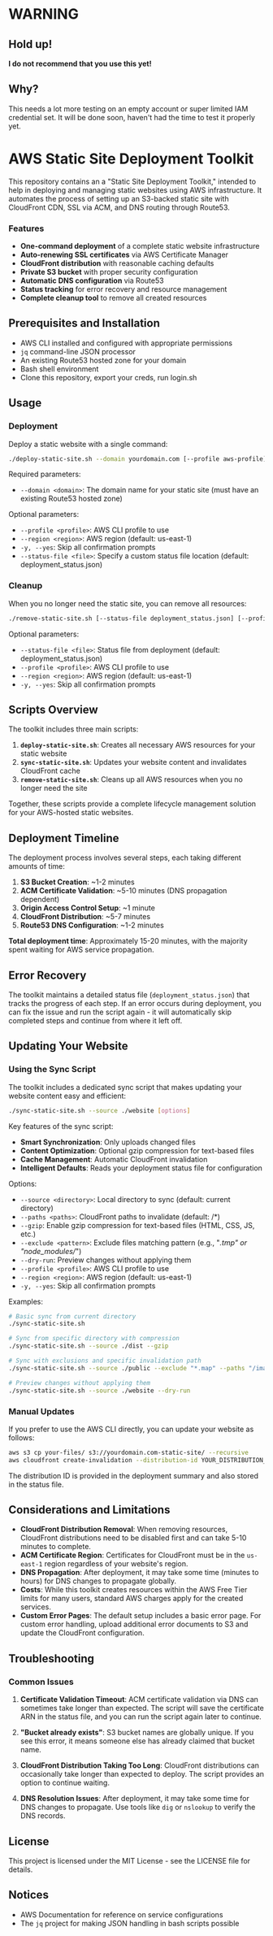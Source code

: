 # WARNING

## Hold up!
**I do not recommend that you use this yet!**

## Why?

This needs a lot more testing on an empty account or super limited IAM credential set.
It will be done soon, haven't had the time to test it properly yet.


# AWS Static Site Deployment Toolkit

This repository contains an a "Static Site Deployment Toolkit," intended to help in deploying and managing static websites using
AWS infrastructure. It automates the process of setting up an S3-backed static site with CloudFront CDN, SSL via ACM, and DNS
routing through Route53.


### Features

- **One-command deployment** of a complete static website infrastructure
- **Auto-renewing SSL certificates** via AWS Certificate Manager
- **CloudFront distribution** with reasonable caching defaults
- **Private S3 bucket** with proper security configuration
- **Automatic DNS configuration** via Route53
- **Status tracking** for error recovery and resource management
- **Complete cleanup tool** to remove all created resources


## Prerequisites and Installation

- AWS CLI installed and configured with appropriate permissions
- `jq` command-line JSON processor
- An existing Route53 hosted zone for your domain
- Bash shell environment
- Clone this repository, export your creds, run login.sh


## Usage

### Deployment

Deploy a static website with a single command:

```bash
./deploy-static-site.sh --domain yourdomain.com [--profile aws-profile] [--region us-east-1] [--yes]
```

Required parameters:
- `--domain <domain>`: The domain name for your static site (must have an existing Route53 hosted zone)

Optional parameters:
- `--profile <profile>`: AWS CLI profile to use
- `--region <region>`: AWS region (default: us-east-1)
- `-y, --yes`: Skip all confirmation prompts
- `--status-file <file>`: Specify a custom status file location (default: deployment_status.json)

### Cleanup

When you no longer need the static site, you can remove all resources:

```bash
./remove-static-site.sh [--status-file deployment_status.json] [--profile aws-profile] [--region us-east-1] [--yes]
```

Optional parameters:
- `--status-file <file>`: Status file from deployment (default: deployment_status.json)
- `--profile <profile>`: AWS CLI profile to use
- `--region <region>`: AWS region (default: us-east-1)
- `-y, --yes`: Skip all confirmation prompts

## Scripts Overview

The toolkit includes three main scripts:

1. **`deploy-static-site.sh`**: Creates all necessary AWS resources for your static website
2. **`sync-static-site.sh`**: Updates your website content and invalidates CloudFront cache
3. **`remove-static-site.sh`**: Cleans up all AWS resources when you no longer need the site

Together, these scripts provide a complete lifecycle management solution for your AWS-hosted static websites.

## Deployment Timeline

The deployment process involves several steps, each taking different amounts of time:

1. **S3 Bucket Creation**: ~1-2 minutes
2. **ACM Certificate Validation**: ~5-10 minutes (DNS propagation dependent)
3. **Origin Access Control Setup**: ~1 minute
4. **CloudFront Distribution**: ~5-7 minutes
5. **Route53 DNS Configuration**: ~1-2 minutes

**Total deployment time**: Approximately 15-20 minutes, with the majority spent waiting for AWS service propagation.

## Error Recovery

The toolkit maintains a detailed status file (`deployment_status.json`) that tracks the progress of each step. If an error occurs during deployment, you can fix the issue and run the script again - it will automatically skip completed steps and continue from where it left off.

## Updating Your Website

### Using the Sync Script

The toolkit includes a dedicated sync script that makes updating your website content easy and efficient:

```bash
./sync-static-site.sh --source ./website [options]
```

Key features of the sync script:

- **Smart Synchronization**: Only uploads changed files
- **Content Optimization**: Optional gzip compression for text-based files
- **Cache Management**: Automatic CloudFront invalidation
- **Intelligent Defaults**: Reads your deployment status file for configuration

Options:
- `--source <directory>`: Local directory to sync (default: current directory)
- `--paths <paths>`: CloudFront paths to invalidate (default: /*)
- `--gzip`: Enable gzip compression for text-based files (HTML, CSS, JS, etc.)
- `--exclude <pattern>`: Exclude files matching pattern (e.g., "*.tmp" or "node_modules/*")
- `--dry-run`: Preview changes without applying them
- `--profile <profile>`: AWS CLI profile to use
- `--region <region>`: AWS region (default: us-east-1)
- `-y, --yes`: Skip all confirmation prompts

Examples:

```bash
# Basic sync from current directory
./sync-static-site.sh

# Sync from specific directory with compression
./sync-static-site.sh --source ./dist --gzip

# Sync with exclusions and specific invalidation path
./sync-static-site.sh --source ./public --exclude "*.map" --paths "/images/*"

# Preview changes without applying them
./sync-static-site.sh --source ./website --dry-run
```

### Manual Updates

If you prefer to use the AWS CLI directly, you can update your website as follows:

```bash
aws s3 cp your-files/ s3://yourdomain.com-static-site/ --recursive
aws cloudfront create-invalidation --distribution-id YOUR_DISTRIBUTION_ID --paths "/*"
```

The distribution ID is provided in the deployment summary and also stored in the status file.

## Considerations and Limitations

- **CloudFront Distribution Removal**: When removing resources, CloudFront distributions need to be disabled first and can take 5-10 minutes to complete.
- **ACM Certificate Region**: Certificates for CloudFront must be in the `us-east-1` region regardless of your website's region.
- **DNS Propagation**: After deployment, it may take some time (minutes to hours) for DNS changes to propagate globally.
- **Costs**: While this toolkit creates resources within the AWS Free Tier limits for many users, standard AWS charges apply for the created services.
- **Custom Error Pages**: The default setup includes a basic error page. For custom error handling, upload additional error documents to S3 and update the CloudFront configuration.

## Troubleshooting

### Common Issues

1. **Certificate Validation Timeout**: ACM certificate validation via DNS can sometimes take longer than expected. The script will save the certificate ARN in the status file, and you can run the script again later to continue.

2. **"Bucket already exists"**: S3 bucket names are globally unique. If you see this error, it means someone else has already claimed that bucket name.

3. **CloudFront Distribution Taking Too Long**: CloudFront distributions can occasionally take longer than expected to deploy. The script provides an option to continue waiting.

4. **DNS Resolution Issues**: After deployment, it may take some time for DNS changes to propagate. Use tools like `dig` or `nslookup` to verify the DNS records.

## License

This project is licensed under the MIT License - see the LICENSE file for details.

## Notices

- AWS Documentation for reference on service configurations
- The `jq` project for making JSON handling in bash scripts possible

